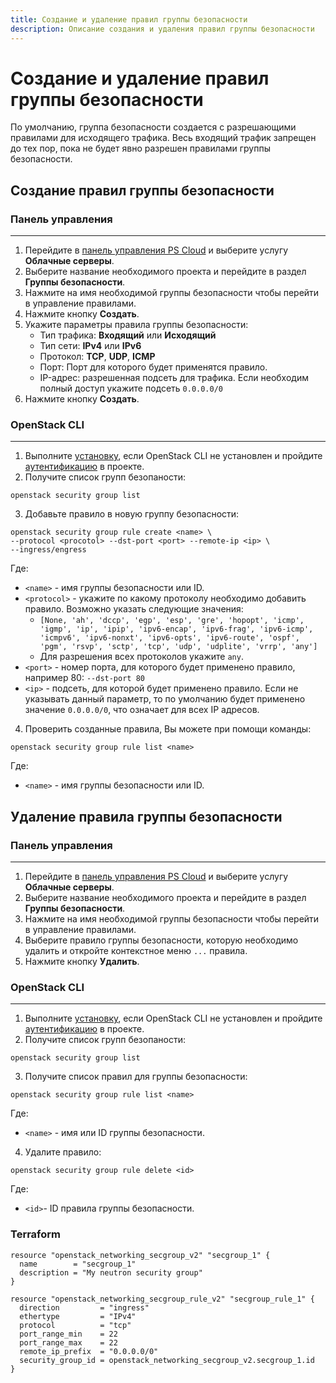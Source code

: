 ```yaml
---
title: Создание и удаление правил группы безопасности
description: Описание создания и удаления правил группы безопасности
---
```


# Создание и удаление правил группы безопасности

По умолчанию, группа безопасности создается с разрешающими правилами для исходящего трафика. Весь входящий трафик запрещен до тех пор, пока не будет явно разрешен правилами группы безопасности.

## Создание правил группы безопасности

### Панель управления

---

1. Перейдите в [панель управления PS Cloud](https://console.ps.kz/) и выберите услугу **Облачные серверы**.
2. Выберите название необходимого проекта и перейдите в раздел **Группы безопасности**.
3. Нажмите на имя необходимой группы безопасности чтобы перейти в управление правилами.
4. Нажмите кнопку **Создать**.
5. Укажите параметры правила группы безопасности:
   - Тип трафика: **Входящий** или **Исходящий**
   - Тип сети: **IPv4** или **IPv6**
   - Протокол: **TCP**, **UDP**, **ICMP**
   - Порт: Порт для которого будет применятся правило.
   - IP-адрес: разрешенная подсеть для трафика. Если необходим полный доступ укажите подсеть `0.0.0.0/0`
6. Нажмите кнопку **Создать**.

### OpenStack CLI

---

1. Выполните [установку](/), если OpenStack CLI не установлен и пройдите [аутентификацию](/) в проекте.
2. Получите список групп безопаности:

```
openstack security group list
```

3. Добавьте правило в новую группу безопасности:

```
openstack security group rule create <name> \
--protocol <procotol> --dst-port <port> --remote-ip <ip> \
--ingress/engress
```

Где:

- `<name>` - имя группы безопасности или ID.
- `<protocol>` - укажите по какому протоколу необходимо добавить правило. Возможно указать следующие значения:
  - `[None, 'ah', 'dccp', 'egp', 'esp', 'gre', 'hopopt', 'icmp', 'igmp', 'ip', 'ipip', 'ipv6-encap', 'ipv6-frag', 'ipv6-icmp', 'icmpv6', 'ipv6-nonxt', 'ipv6-opts', 'ipv6-route', 'ospf', 'pgm', 'rsvp', 'sctp', 'tcp', 'udp', 'udplite', 'vrrp', 'any']`
  - Для разрешения всех протоколов укажите `any`.
- `<port>` - номер порта, для которого будет применено правило, например 80: `--dst-port 80`
- `<ip>` - подсеть, для которой будет применено правило. Если не указывать данный параметр, то по умолчанию будет применено значение `0.0.0.0/0`, что означает для всех IP адресов.

4. Проверить созданные правила, Вы можете при помощи команды:

```
openstack security group rule list <name>
```

Где:

- `<name>` - имя группы безопасности или ID.

## Удаление правила группы безопасности

### Панель управления

---

1. Перейдите в [панель управления PS Cloud](https://console.ps.kz/) и выберите услугу **Облачные серверы**.
2. Выберите название необходимого проекта и перейдите в раздел **Группы безопасности**.
3. Нажмите на имя необходимой группы безопасности чтобы перейти в управление правилами.
4. Выберите правило группы безопасности, которую необходимо удалить и откройте контекстное меню `...` правила.
5. Нажмите кнопку **Удалить**.

### OpenStack CLI

---

1. Выполните [установку](/), если OpenStack CLI не установлен и пройдите [аутентификацию](/) в проекте.
2. Получите список групп безопаности:

```
openstack security group list
```

3. Получите список правил для группы безопасности:

```
openstack security group rule list <name>
```

Где:

- `<name>` - имя или ID группы безопасности.

4. Удалите правило:

```
openstack security group rule delete <id>
```

Где:

- `<id>`- ID правила группы безопасности.

### Terraform

```hcl
resource "openstack_networking_secgroup_v2" "secgroup_1" {
  name        = "secgroup_1"
  description = "My neutron security group"
}

resource "openstack_networking_secgroup_rule_v2" "secgroup_rule_1" {
  direction         = "ingress"
  ethertype         = "IPv4"
  protocol          = "tcp"
  port_range_min    = 22
  port_range_max    = 22
  remote_ip_prefix  = "0.0.0.0/0"
  security_group_id = openstack_networking_secgroup_v2.secgroup_1.id
}
```
